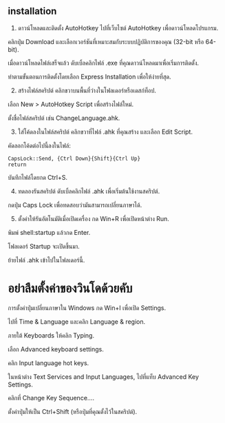 ## installation
1. ดาวน์โหลดและติดตั้ง AutoHotkey
ไปที่เว็บไซต์ AutoHotkey เพื่อดาวน์โหลดโปรแกรม.

คลิกปุ่ม Download และเลือกเวอร์ชันที่เหมาะสมกับระบบปฏิบัติการของคุณ (32-bit หรือ 64-bit).

เมื่อดาวน์โหลดไฟล์เสร็จแล้ว ดับเบิ้ลคลิกไฟล์ .exe ที่คุณดาวน์โหลดมาเพื่อเริ่มการติดตั้ง.

ทำตามขั้นตอนการติดตั้งโดยเลือก Express Installation เพื่อให้ง่ายที่สุด.

2. สร้างไฟล์สคริปต์
คลิกขวาบนพื้นที่ว่างในโฟลเดอร์หรือเดสก์ท็อป.

เลือก New > AutoHotkey Script เพื่อสร้างไฟล์ใหม่.

ตั้งชื่อไฟล์สคริปต์ เช่น ChangeLanguage.ahk.

3. ใส่โค้ดลงในไฟล์สคริปต์
คลิกขวาที่ไฟล์ .ahk ที่คุณสร้าง และเลือก Edit Script.

คัดลอกโค้ดต่อไปนี้ลงในไฟล์:

```bush
CapsLock::Send, {Ctrl Down}{Shift}{Ctrl Up}
return
```
บันทึกไฟล์โดยกด Ctrl+S.

4. ทดลองรันสคริปต์
ดับเบิ้ลคลิกไฟล์ .ahk เพื่อเริ่มต้นใช้งานสคริปต์.

กดปุ่ม Caps Lock เพื่อทดสอบว่ามันสามารถเปลี่ยนภาษาได้.

5. ตั้งค่าให้รันอัตโนมัติเมื่อเปิดเครื่อง
กด Win+R เพื่อเปิดหน้าต่าง Run.

พิมพ์ shell:startup แล้วกด Enter.

โฟลเดอร์ Startup จะเปิดขึ้นมา.

ย้ายไฟล์ .ahk เข้าไปในโฟลเดอร์นี้.
# อย่าลืมตั้งค่าของวินโดด้วยคับ
การตั้งค่าปุ่มเปลี่ยนภาษาใน Windows
กด Win+I เพื่อเปิด Settings.

ไปที่ Time & Language และคลิก Language & region.

ภายใต้ Keyboards ให้คลิก Typing.

เลือก Advanced keyboard settings.

คลิก Input language hot keys.

ในหน้าต่าง Text Services and Input Languages, ไปที่แท็บ Advanced Key Settings.

คลิกที่ Change Key Sequence....

ตั้งค่าปุ่มให้เป็น Ctrl+Shift (หรือปุ่มที่คุณตั้งไว้ในสคริปต์).
